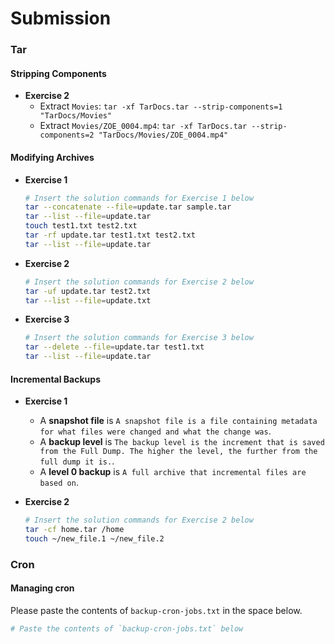 # Submission

### Tar
#### Stripping Components
- **Exercise 2**
  - Extract `Movies`: `tar -xf TarDocs.tar --strip-components=1 "TarDocs/Movies"`
  - Extract `Movies/ZOE_0004.mp4`: `tar -xf TarDocs.tar --strip-components=2 "TarDocs/Movies/ZOE_0004.mp4"`

#### Modifying Archives
- **Exercise 1**

  ```bash
  # Insert the solution commands for Exercise 1 below
  tar --concatenate --file=update.tar sample.tar
  tar --list --file=update.tar
  touch test1.txt test2.txt
  tar -rf update.tar test1.txt test2.txt
  tar --list --file=update.tar
  ```

- **Exercise 2**

  ```bash
  # Insert the solution commands for Exercise 2 below
  tar -uf update.tar test2.txt
  tar --list --file=update.txt
  ```

- **Exercise 3**

  ```bash
  # Insert the solution commands for Exercise 3 below
  tar --delete --file=update.tar test1.txt 
  tar --list --file=update.tar
  ```

#### Incremental Backups
- **Exercise 1**
  - A **snapshot file** is `A snapshot file is a file containing metadata for what files were changed and what the change was`.
  - A **backup level** is `The backup level is the increment that is saved from the Full Dump. The higher the level, the further from the full dump it is.`.
  - A **level 0 backup** is `A full archive that incremental files are based on`.

- **Exercise 2**

  ```bash
  # Insert the solution commands for Exercise 2 below
  tar -cf home.tar /home
  touch ~/new_file.1 ~/new_file.2
  
  
  ```

### Cron
#### Managing cron
Please paste the contents of `backup-cron-jobs.txt` in the space below.

  ```bash
  # Paste the contents of `backup-cron-jobs.txt` below
  ```
